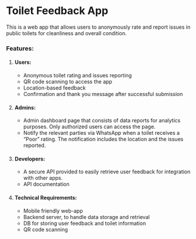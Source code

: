 # Toilet Feedback App

This is a web app that allows users to anonymously rate and report issues in public toilets for cleanliness and overall condition.

### Features:

1. #### Users:
   - Anonymous toilet rating and issues reporting
   - QR code scanning to access the app
   - Location-based feedback
   - Confirmation and thank you message after successful submission
2. #### Admins:
   - Admin dashboard page that consists of data reports for analytics purposes. Only authorized users can access the page.
   - Notify the relevant parties via WhatsApp when a toilet receives a “Poor” rating. The notification includes the location and the issues reported.
3. #### Developers:
   - A secure API provided to easily retrieve user feedback for integration with other apps.
   - API documentation
4. #### Technical Requirements:
   - Mobile friendly web-app
   - Backend server, to handle data storage and retrieval
   - DB for storing user feedback and toilet information
   - QR code scanning
